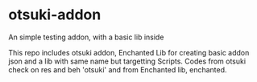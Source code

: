 # otsuki-addon
An simple testing addon, with a basic lib inside

This repo includes otsuki addon, Enchanted Lib for creating basic addon json and a lib with same name but targetting Scripts.
Codes from otsuki check on res and beh 'otsuki' and from Enchanted lib, enchanted.
